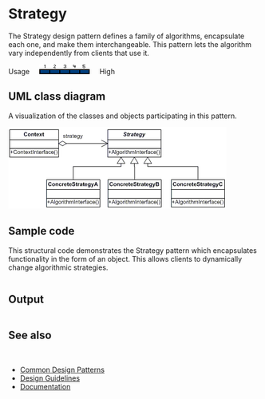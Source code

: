 # Strategy

The Strategy design pattern defines a family of algorithms, encapsulate each one, and make them interchangeable. This pattern lets the algorithm vary independently from clients that use it.

Usage     ![Usage](/pictures/usage5.png)     High

## UML class diagram

A visualization of the classes and objects participating in this pattern.

![diagram](/pictures/diagrams/uml/design_patterns/strategy.png)

## Sample code

This structural code demonstrates the Strategy pattern which encapsulates functionality in the form of an object. This allows clients to dynamically change algorithmic strategies.

```cpp

```

## Output

```

```

## See also
​
* [Common Design Patterns](/docs/documentation/design_guidelines/common_design_patterns)
* [Design Guidelines](/docs/documentation/design_guidelines)
* [Documentation](/docs/documentation)
